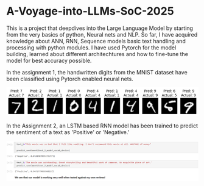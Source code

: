 # A-Voyage-into-LLMs-SoC-2025

This is a project that deepdives into the Large Language Model by starting from the very basics of python, Neural nets and NLP. So far, I have acquired knowledge about ANN, RNN, Sequence models basic text handling and processing with python modules. I have used Pytorch for the model building, learned about different architechtures and how to fine-tune the model for best accuracy possible. 

In the assignment 1, the handwritten digits from the MNIST dataset have been classified using Pytorch enabled neural nets.


<p align="center">
  <img src="Images/MNIST Predictions.png" width="1200",height=1500/>
</p>




In the Assignment 2, an LSTM based RNN model has been trained to predict the sentiment of a text as 'Positive' or 'Negative.' 


<p align="center">
  <img src="Images/Sentiment Test.png" width="1200",height=1500/>
</p>


